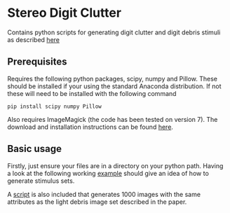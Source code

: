 # Stereo Digit Clutter

Contains python scripts for generating digit clutter and digit debris stimuli as described [here](https://doi.org/10.1101/133330)

## Prerequisites 

Requires the following python packages, scipy, numpy and Pillow. These should be installed if your using the standard Anaconda distribution. If not these will need to be installed with the following command

```
pip install scipy numpy Pillow
```

Also requires ImageMagick (the code has been tested on version 7). The download and installation instructions can be found [here](http://www.imagemagick.org/script/download.php).

## Basic usage

Firstly, just ensure your files are in a directory on your python path. Having a look at the following working [example](example_script/test_clutter_code.ipynb) should give an idea of how to generate stimulus sets.

A [script](example_script/light_debris_generator.py) is also included that generates 1000 images with the same attributes as the light debris image set described in the paper.
